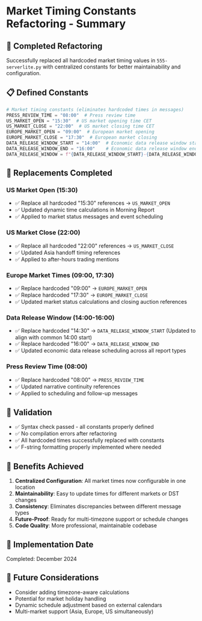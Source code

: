 # Market Timing Constants Refactoring - Summary

## 🎯 Completed Refactoring

Successfully replaced all hardcoded market timing values in `555-serverlite.py` with centralized constants for better maintainability and configuration.

## 📋 Defined Constants

```python
# Market timing constants (eliminates hardcoded times in messages)
PRESS_REVIEW_TIME = "08:00"  # Press review time
US_MARKET_OPEN = "15:30"  # US market opening time CET
US_MARKET_CLOSE = "22:00"  # US market closing time CET
EUROPE_MARKET_OPEN = "09:00"  # European market opening
EUROPE_MARKET_CLOSE = "17:30"  # European market closing
DATA_RELEASE_WINDOW_START = "14:00"  # Economic data release window start
DATA_RELEASE_WINDOW_END = "16:00"    # Economic data release window end
DATA_RELEASE_WINDOW = f"{DATA_RELEASE_WINDOW_START}-{DATA_RELEASE_WINDOW_END}"  # Combined window
```

## 🔄 Replacements Completed

### US Market Open (15:30)
- ✅ Replace all hardcoded "15:30" references → `US_MARKET_OPEN`
- ✅ Updated dynamic time calculations in Morning Report
- ✅ Applied to market status messages and event scheduling

### US Market Close (22:00)  
- ✅ Replace all hardcoded "22:00" references → `US_MARKET_CLOSE`
- ✅ Updated Asia handoff timing references
- ✅ Applied to after-hours trading mentions

### Europe Market Times (09:00, 17:30)
- ✅ Replace hardcoded "09:00" → `EUROPE_MARKET_OPEN`
- ✅ Replace hardcoded "17:30" → `EUROPE_MARKET_CLOSE`
- ✅ Updated market status calculations and closing auction references

### Data Release Window (14:00-16:00)
- ✅ Replace hardcoded "14:30" → `DATA_RELEASE_WINDOW_START` (Updated to align with common 14:00 start)
- ✅ Replace hardcoded "16:00" → `DATA_RELEASE_WINDOW_END`
- ✅ Updated economic data release scheduling across all report types

### Press Review Time (08:00)
- ✅ Replace hardcoded "08:00" → `PRESS_REVIEW_TIME`
- ✅ Updated narrative continuity references
- ✅ Applied to scheduling and follow-up messages

## 🧪 Validation

- ✅ Syntax check passed - all constants properly defined
- ✅ No compilation errors after refactoring
- ✅ All hardcoded times successfully replaced with constants
- ✅ F-string formatting properly implemented where needed

## 🎉 Benefits Achieved

1. **Centralized Configuration**: All market times now configurable in one location
2. **Maintainability**: Easy to update times for different markets or DST changes
3. **Consistency**: Eliminates discrepancies between different message types
4. **Future-Proof**: Ready for multi-timezone support or schedule changes
5. **Code Quality**: More professional, maintainable codebase

## 📅 Implementation Date
Completed: December 2024

## 🔄 Future Considerations

- Consider adding timezone-aware calculations
- Potential for market holiday handling
- Dynamic schedule adjustment based on external calendars
- Multi-market support (Asia, Europe, US simultaneously)
